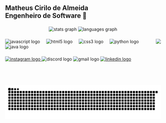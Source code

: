 <h2 align="left">Matheus Cirilo de Almeida<br>Engenheiro de Software 🚀</h2>

###

<div align="center">
  <img src="https://github-readme-stats.vercel.app/api?username=theuscirilo&hide_title=false&hide_rank=true&show_icons=true&include_all_commits=true&count_private=true&disable_animations=false&theme=dracula&locale=en&hide_border=true" height="150" alt="stats graph"  />
  <img src="https://github-readme-stats.vercel.app/api/top-langs?username=theuscirilo&locale=en&hide_title=true&layout=compact&card_width=320&langs_count=5&theme=dracula&hide_border=true" height="150" alt="languages graph"  />
</div>

###

<img align="right" height="150" src="https://camo.githubusercontent.com/25ba09b1334f66c8f5d9b6d8641b0f3385cf2c881fa08a305a59c4ab1c6f356a/68747470733a2f2f6d656469612e67697068792e636f6d2f6d656469612f63623961463974447969526b59627a3342582f67697068792e6769663f6369643d3739306237363131326b6f6572726e646d7969766961373472337668763832776c76697736746c6f326a726b693966362665703d76315f676966735f736561726368267269643d67697068792e6769662663743d67"  />

###

<div align="left">
  <img src="https://cdn.jsdelivr.net/gh/devicons/devicon/icons/javascript/javascript-original.svg" height="30" alt="javascript logo"  />
  <img width="12" />
  <img src="https://cdn.jsdelivr.net/gh/devicons/devicon/icons/html5/html5-original.svg" height="30" alt="html5 logo"  />
  <img width="12" />
  <img src="https://cdn.jsdelivr.net/gh/devicons/devicon/icons/css3/css3-original.svg" height="30" alt="css3 logo"  />
  <img width="12" />
  <img src="https://cdn.jsdelivr.net/gh/devicons/devicon/icons/python/python-original.svg" height="30" alt="python logo"  />
  <img width="12" />
  <img src="https://cdn.jsdelivr.net/gh/devicons/devicon/icons/java/java-original.svg" height="30" alt="java logo"  />
</div>

###

<div align="left">
  <a href="https://www.instagram.com/theusscirilo_/" target="_blank">
    <img src="https://img.shields.io/static/v1?message=Instagram&logo=instagram&label=&color=E4405F&logoColor=white&labelColor=&style=for-the-badge" height="35" alt="instagram logo"  />
  </a>
  <img src="https://img.shields.io/static/v1?message=Discord&logo=discord&label=&color=7289DA&logoColor=white&labelColor=&style=for-the-badge" height="35" alt="discord logo"  />
  <img src="https://img.shields.io/static/v1?message=Gmail&logo=gmail&label=&color=D14836&logoColor=white&labelColor=&style=for-the-badge" height="35" alt="gmail logo"  />
  <a href="https://www.linkedin.com/authwall?trk=bf&trkInfo=AQHwQJiGKp5zIAAAAZUo_x54G7F1KROdsN6euchF6wAnre7QHXiTgAE1P-wDieCQlLjxhloSwMtwuDWKekXe0LHGCcekADcWk6StLJLT9-2Uq0SqtmLlnGcbXGuc5cxCodZTECM=&original_referer=&sessionRedirect=https%3A%2F%2Fwww.linkedin.com%2Fin%2Fmatheus-cirilo-de-almeida-979190331%3Futm_source%3Dshare%26utm_campaign%3Dshare_via%26utm_content%3Dprofile%26utm_medium%3Dios_app" target="_blank">
    <img src="https://img.shields.io/static/v1?message=LinkedIn&logo=linkedin&label=&color=0077B5&logoColor=white&labelColor=&style=for-the-badge" height="35" alt="linkedin logo"  />
  </a>
</div>

###

<br clear="both">

<img src="https://raw.githubusercontent.com/theuscirilo/theuscirilo/output/snake.svg" alt="Snake animation" />

###
